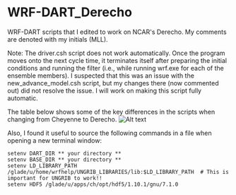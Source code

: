 # WRF-DART_Derecho
WRF-DART scripts that I edited to work on NCAR's Derecho. My comments are denoted with my initials (MLL).

Note: The driver.csh script does not work automatically. Once the program moves onto the next cycle time, it terminates itself after preparing the initial conditions and running the filter (i.e., while running wrf.exe for each of the ensemble members). I suspected that this was an issue with the new_advance_model.csh script, but my changes there (now commented out) did not resolve the issue. I will work on making this script fully automatic.

The table below shows some of the key differences in the scripts when changing from Cheyenne to Derecho.
![Alt text]([https://github.com/[username]/[reponame]/blob/[branch]/image.jpg?raw=true](https://github.com/mckenzielarson/WRF-DART_Derecho/blob/main/table_differences.png)https://github.com/mckenzielarson/WRF-DART_Derecho/blob/main/table_differences.png)

Also, I found it useful to source the following commands in a file when opening a new terminal window:
```
setenv DART_DIR ** your directory **
setenv BASE_DIR ** your directory **
setenv LD_LIBRARY_PATH /glade/u/home/wrfhelp/UNGRIB_LIBRARIES/lib:$LD_LIBRARY_PATH  # This is important for UNGRIB to work!!
setenv HDF5 /glade/u/apps/ch/opt/hdf5/1.10.1/gnu/7.1.0
```
